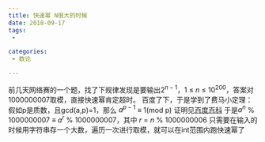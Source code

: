 ```yaml
---
title: 快速幂 N很大的时候
date: 2018-09-17
tags:
 - 

categories:
 - 数论

---
```


前几天网络赛的一个题，找了下规律发现是要输出$2^{n-1}$，$1$ $\leq$ $n$ $\leq$ $10^{200}$，答案对1000000007取模，直接快速幂肯定超时。
百度了下，于是学到了费马小定理： 假如p是质数，且gcd(a,p)=1，那么 $a^{p-1}$ $\equiv$ 1(mod p)
证明见[百度百科](https://baike.baidu.com/item/%E8%B4%B9%E9%A9%AC%E5%B0%8F%E5%AE%9A%E7%90%86/4776158?fr=aladdin)
于是$a^{n}$ % 1000000007 $\equiv$ $a^{r}$ % $1000000007$，其中 $r$ $=$ $n$ % $1000000006$
只需要在输入的时候用字符串存一个大数，遍历一次进行取模，就可以在int范围内跑快速幂了



